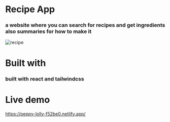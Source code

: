 # Recipe App

### a website where you can search for recipes and get ingredients also summaries for how to make it



![recipe](https://user-images.githubusercontent.com/69359301/212997587-8facac89-59f2-40ec-a1a2-3e3241983e33.png)


# Built with 

 ### built with react and tailwindcss

# Live demo

https://peppy-lolly-f52be0.netlify.app/
